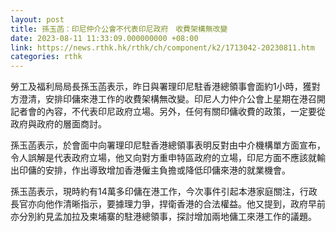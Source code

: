 ```yaml
---
layout: post
title: 孫玉菡：印尼仲介公會不代表印尼政府　收費架構無改變
date: 2023-08-11 11:33:09.000000000 +08:00
link: https://news.rthk.hk/rthk/ch/component/k2/1713042-20230811.htm
categories: rthk
---
```


勞工及福利局局長孫玉菡表示，昨日與署理印尼駐香港總領事會面約1小時，獲對方澄清，安排印傭來港工作的收費架構無改變。印尼人力仲介公會上星期在港召開記者會的內容，不代表印尼政府立場。另外，任何有關印傭收費的政策，一定要從政府與政府的層面商討。

孫玉菡表示，於會面中向署理印尼駐香港總領事表明反對由中介機構單方面宣布，令人誤解是代表政府立場，他又向對方重申特區政府的立場，印尼方面不應該就輸出印傭的安排，作出導致增加香港僱主負擔或降低印傭來港的就業機會。

孫玉菡表示，現時約有14萬多印傭在港工作，今次事件引起本港家庭關注，行政長官亦向他作清晰指示，要據理力爭，捍衛香港的合法權益。他又提到，政府早前亦分別約見孟加拉及柬埔寨的駐港總領事，探討增加兩地傭工來港工作的議題。
